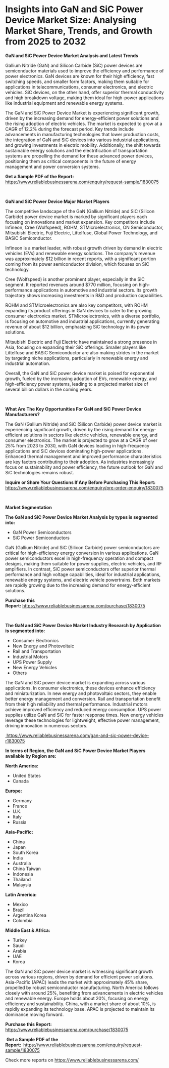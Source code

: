 <p><h1>Insights into GaN and SiC Power Device Market Size: Analysing Market Share, Trends, and Growth from 2025 to 2032</h1></p><p><strong>GaN and SiC Power Device Market Analysis and Latest Trends</strong></p>
<p><p>Gallium Nitride (GaN) and Silicon Carbide (SiC) power devices are semiconductor materials used to improve the efficiency and performance of power electronics. GaN devices are known for their high efficiency, fast switching speeds, and smaller form factors, making them suitable for applications in telecommunications, consumer electronics, and electric vehicles. SiC devices, on the other hand, offer superior thermal conductivity and high breakdown voltage, making them ideal for high-power applications like industrial equipment and renewable energy systems.</p><p>The GaN and SiC Power Device Market is experiencing significant growth, driven by the increasing demand for energy-efficient power solutions and the rising adoption of electric vehicles. The market is expected to grow at a CAGR of 12.2% during the forecast period. Key trends include advancements in manufacturing technologies that lower production costs, the integration of GaN and SiC devices into various industrial applications, and growing investments in electric mobility. Additionally, the shift towards sustainable energy solutions and the electrification of transportation systems are propelling the demand for these advanced power devices, positioning them as critical components in the future of energy management and power conversion systems.</p></p>
<p><strong>Get a Sample PDF of the Report:&nbsp;</strong> <a href="https://www.reliablebusinessarena.com/enquiry/request-sample/1830075?utm_campaign=2120&utm_medium=2&utm_source=Github&utm_content=ia&utm_term=13022025&utm_id=gan-and-sic-power-device">https://www.reliablebusinessarena.com/enquiry/request-sample/1830075</a></p>
<p>&nbsp;</p>
<p><strong>GaN and SiC Power Device Major Market Players</strong></p>
<p><p>The competitive landscape of the GaN (Gallium Nitride) and SiC (Silicon Carbide) power device market is marked by significant players each focusing on innovations and market expansion. Key competitors include Infineon, Cree (Wolfspeed), ROHM, STMicroelectronics, ON Semiconductor, Mitsubishi Electric, Fuji Electric, Littelfuse, Global Power Technology, and BASiC Semiconductor.</p><p>Infineon is a market leader, with robust growth driven by demand in electric vehicles (EVs) and renewable energy solutions. The company's revenue was approximately $12 billion in recent reports, with a significant portion coming from its power semiconductor division, which focuses on SiC technology.</p><p>Cree (Wolfspeed) is another prominent player, especially in the SiC segment. It reported revenues around $770 million, focusing on high-performance applications in automotive and industrial sectors. Its growth trajectory shows increasing investments in R&D and production capabilities.</p><p>ROHM and STMicroelectronics are also key competitors, with ROHM expanding its product offerings in GaN devices to cater to the growing consumer electronics market. STMicroelectronics, with a diverse portfolio, is focusing on automotive and industrial applications, currently generating revenue of about $12 billion, emphasizing SiC technology in its power solutions.</p><p>Mitsubishi Electric and Fuji Electric have maintained a strong presence in Asia, focusing on expanding their SiC offerings. Smaller players like Littelfuse and BASiC Semiconductor are also making strides in the market by targeting niche applications, particularly in renewable energy and industrial automation.</p><p>Overall, the GaN and SiC power device market is poised for exponential growth, fueled by the increasing adoption of EVs, renewable energy, and high-efficiency power systems, leading to a projected market size of several billion dollars in the coming years.</p></p>
<p>&nbsp;</p>
<p><strong>What Are The Key Opportunities For GaN and SiC Power Device Manufacturers?</strong></p>
<p><p>The GaN (Gallium Nitride) and SiC (Silicon Carbide) power device market is experiencing significant growth, driven by the rising demand for energy-efficient solutions in sectors like electric vehicles, renewable energy, and consumer electronics. The market is projected to grow at a CAGR of over 25% from 2023 to 2030, with GaN devices leading in high-frequency applications and SiC devices dominating high-power applications. Enhanced thermal management and improved performance characteristics are key factors contributing to their adoption. As industries increasingly focus on sustainability and power efficiency, the future outlook for GaN and SiC technologies remains robust.</p></p>
<p><strong>Inquire or Share Your Questions If Any Before Purchasing This Report:</strong> <a href="https://www.reliablebusinessarena.com/enquiry/pre-order-enquiry/1830075?utm_campaign=2120&utm_medium=2&utm_source=Github&utm_content=ia&utm_term=13022025&utm_id=gan-and-sic-power-device">https://www.reliablebusinessarena.com/enquiry/pre-order-enquiry/1830075</a></p>
<p>&nbsp;</p>
<p><strong>Market Segmentation</strong></p>
<p><strong>The GaN and SiC Power Device Market Analysis by types is segmented into:</strong></p>
<p><ul><li>GaN Power Semiconductors</li><li>SiC Power Semiconductors</li></ul></p>
<p><p>GaN (Gallium Nitride) and SiC (Silicon Carbide) power semiconductors are critical for high-efficiency energy conversion in various applications. GaN power semiconductors excel in high-frequency operation and compact designs, making them suitable for power supplies, electric vehicles, and RF amplifiers. In contrast, SiC power semiconductors offer superior thermal performance and high voltage capabilities, ideal for industrial applications, renewable energy systems, and electric vehicle powertrains. Both markets are rapidly growing due to the increasing demand for energy-efficient solutions.</p></p>
<p><strong>Purchase this Report:&nbsp;</strong><a href="https://www.reliablebusinessarena.com/purchase/1830075?utm_campaign=2120&utm_medium=2&utm_source=Github&utm_content=ia&utm_term=13022025&utm_id=gan-and-sic-power-device">https://www.reliablebusinessarena.com/purchase/1830075</a></p>
<p>&nbsp;</p>
<p><strong>The GaN and SiC Power Device Market Industry Research by Application is segmented into:</strong></p>
<p><ul><li>Consumer Electronics</li><li>New Energy and Photovoltaic</li><li>Rail and Transportation</li><li>Industrial Motors</li><li>UPS Power Supply</li><li>New Energy Vehicles</li><li>Others</li></ul></p>
<p><p>The GaN and SiC power device market is expanding across various applications. In consumer electronics, these devices enhance efficiency and miniaturization. In new energy and photovoltaic sectors, they enable better energy management and conversion. Rail and transportation benefit from their high reliability and thermal performance. Industrial motors achieve improved efficiency and reduced energy consumption. UPS power supplies utilize GaN and SiC for faster response times. New energy vehicles leverage these technologies for lightweight, effective power management, driving innovation in numerous sectors.</p></p>
<p><a href="https://www.reliablebusinessarena.com/gan-and-sic-power-device-r1830075?utm_campaign=2120&utm_medium=2&utm_source=Github&utm_content=ia&utm_term=13022025&utm_id=gan-and-sic-power-device">&nbsp;https://www.reliablebusinessarena.com/gan-and-sic-power-device-r1830075</a></p>
<p><strong>In terms of Region, the GaN and SiC Power Device Market Players available by Region are:</strong></p>
<p>
    <p> <strong> North America: </strong>
        <ul>
            <li>United States</li>
            <li>Canada</li>
        </ul>
        </p> 
    <p> <strong> Europe: </strong>
        <ul>
            <li>Germany</li>
            <li>France</li>
            <li>U.K.</li>
            <li>Italy</li>
            <li>Russia</li>
        </ul>
        </p> 
    <p> <strong> Asia-Pacific: </strong>
        <ul>
            <li>China</li>
            <li>Japan</li>
            <li>South Korea</li>
            <li>India</li>
            <li>Australia</li>
            <li>China Taiwan</li>
            <li>Indonesia</li>
            <li>Thailand</li>
            <li>Malaysia</li>
        </ul>
        </p> 
    <p> <strong> Latin America: </strong>
        <ul>
            <li>Mexico</li>
            <li>Brazil</li>
            <li>Argentina Korea</li>
            <li>Colombia</li>
        </ul>
        </p> 
    <p> <strong> Middle East & Africa: </strong>
        <ul>
            <li>Turkey</li>
            <li>Saudi</li>
            <li>Arabia</li>
            <li>UAE</li>
            <li>Korea</li>
        </ul>
    </p>
    </p>
<p><p>The GaN and SiC power device market is witnessing significant growth across various regions, driven by demand for efficient power solutions. Asia-Pacific (APAC) leads the market with approximately 45% share, propelled by robust semiconductor manufacturing. North America follows closely with around 25%, benefiting from advancements in electric vehicles and renewable energy. Europe holds about 20%, focusing on energy efficiency and sustainability. China, with a market share of about 10%, is rapidly expanding its technology base. APAC is projected to maintain its dominance moving forward.</p></p>
<p><strong>Purchase this Report: </strong><a href="https://www.reliablebusinessarena.com/purchase/1830075?utm_campaign=2120&utm_medium=2&utm_source=Github&utm_content=ia&utm_term=13022025&utm_id=gan-and-sic-power-device">https://www.reliablebusinessarena.com/purchase/1830075</a></p>
<p>&nbsp;<strong>Get a Sample PDF of the Report:&nbsp;&nbsp;</strong><a href="https://www.reliablebusinessarena.com/enquiry/request-sample/1830075?utm_campaign=2120&utm_medium=2&utm_source=Github&utm_content=ia&utm_term=13022025&utm_id=gan-and-sic-power-device">https://www.reliablebusinessarena.com/enquiry/request-sample/1830075</a></p>
<p><strong></strong></p>
<p>Check more reports on <a href="https://www.reliablebusinessarena.com/?utm_campaign=2120&utm_medium=2&utm_source=Github&utm_content=ia&utm_term=13022025&utm_id=gan-and-sic-power-device">https://www.reliablebusinessarena.com/</a></p>